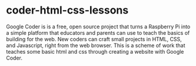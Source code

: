 coder-html-css-lessons
======================

Google Coder is is a free, open source project that turns a Raspberry Pi into a simple platform that educators and parents can use to teach the basics of building for the web. New coders can craft small projects in HTML, CSS, and Javascript, right from the web browser. This is a scheme of work that teaches some basic html and css through creating a website with Google Coder.
